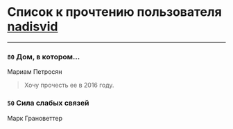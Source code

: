 # Список к прочтению пользователя [nadisvid](https://www.facebook.com/app_scoped_user_id/1138852626183846/)
---

### `80` Дом, в котором…
Мариам Петросян
> Хочу прочесть ее в 2016 году.

### `50` Сила слабых связей
Марк Грановеттер

